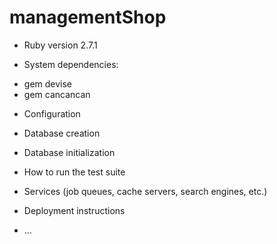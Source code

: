 # managementShop

* Ruby version 2.7.1

* System dependencies:
+ gem devise
+ gem cancancan

* Configuration

* Database creation

* Database initialization

* How to run the test suite

* Services (job queues, cache servers, search engines, etc.)

* Deployment instructions

* ...
